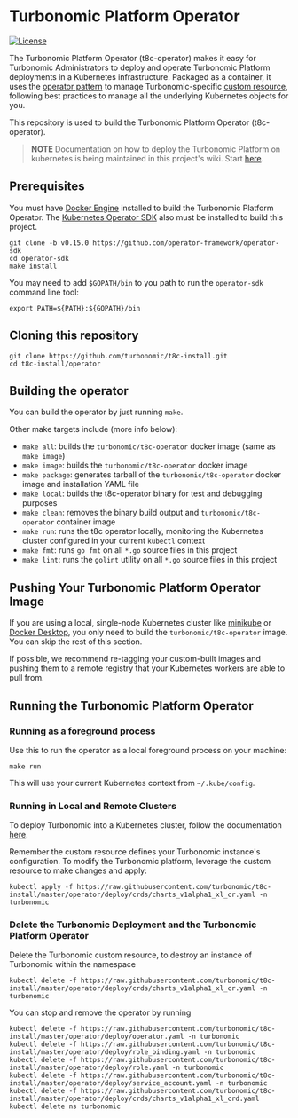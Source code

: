 # Turbonomic Platform Operator

[![License](https://img.shields.io/:license-apache-blue.svg)](http://www.apache.org/licenses/LICENSE-2.0.html)

The Turbonomic Platform Operator (t8c-operator) makes it easy for Turbonomic
Administrators to deploy and operate Turbonomic Platform deployments in a Kubernetes
infrastructure. Packaged as a container, it uses the [operator pattern](https://kubernetes.io/docs/concepts/extend-kubernetes/operator/)
to manage Turbonomic-specific [custom resource](https://kubernetes.io/docs/concepts/extend-kubernetes/api-extension/custom-resources/),
following best practices to manage all the underlying Kubernetes objects for you. 

This repository is used to build the Turbonomic Platform Operator (t8c-operator).

> **NOTE** Documentation on how to deploy the Turbonomic Platform on kubernetes is being maintained in this project's wiki.  Start [here](https://github.com/turbonomic/t8c-install/wiki).


## Prerequisites 

You must have [Docker Engine](https://docs.docker.com/install/) installed to
build the Turbonomic Platform Operator. The [Kubernetes Operator SDK](https://github.com/operator-framework/operator-sdk)
also must be installed to build this project.

```
git clone -b v0.15.0 https://github.com/operator-framework/operator-sdk
cd operator-sdk
make install
```

You may need to add `$GOPATH/bin` to you path to run the `operator-sdk`
command line tool:

```
export PATH=${PATH}:${GOPATH}/bin
```

## Cloning this repository

```
git clone https://github.com/turbonomic/t8c-install.git
cd t8c-install/operator
```


## Building the operator

You can build the operator by just running `make`.

Other make targets include (more info below):

* `make all`: builds the `turbonomic/t8c-operator` docker image (same as `make image`)
* `make image`: builds the `turbonomic/t8c-operator` docker image
* `make package`: generates tarball of the `turbonomic/t8c-operator` docker image and installation YAML file
* `make local`: builds the t8c-operator binary for test and debugging purposes
* `make clean`: removes the binary build output and `turbonomic/t8c-operator` container image
* `make run`: runs the t8c operator locally, monitoring the Kubernetes cluster configured in your current `kubectl` context
* `make fmt`: runs `go fmt` on all `*.go` source files in this project
* `make lint`: runs the `golint` utility on all `*.go` source files in this project


## Pushing Your Turbonomic Platform Operator Image

If you are using a local, single-node Kubernetes cluster like
[minikube](https://minikube.sigs.k8s.io/) or [Docker Desktop](https://www.docker.com/products/docker-desktop),
you only need to build the `turbonomic/t8c-operator` image.
You can skip the rest of this section.

If possible, we recommend re-tagging your custom-built images and pushing
them to a remote registry that your Kubernetes workers are able to pull from.

## Running the Turbonomic Platform Operator

### Running as a foreground process

Use this to run the operator as a local foreground process on your machine:
```
make run
```
This will use your current Kubernetes context from `~/.kube/config`.

### Running in Local and Remote Clusters

To deploy Turbonomic into a Kubernetes cluster, follow the documentation [here](https://github.com/turbonomic/t8c-install/wiki).

Remember the custom resource defines your Turbonomic instance's configuration. To modify the Turbonomic platform, leverage the custom resource to make changes and apply:
````
kubectl apply -f https://raw.githubusercontent.com/turbonomic/t8c-install/master/operator/deploy/crds/charts_v1alpha1_xl_cr.yaml -n turbonomic
````

### Delete the Turbonomic Deployment and the Turbonomic Platform Operator

Delete the Turbonomic custom resource, to destroy an instance of Turbonomic within the namespace
````
kubectl delete -f https://raw.githubusercontent.com/turbonomic/t8c-install/master/operator/deploy/crds/charts_v1alpha1_xl_cr.yaml -n turbonomic
````

You can stop and remove the operator by running
````
kubectl delete -f https://raw.githubusercontent.com/turbonomic/t8c-install/master/operator/deploy/operator.yaml -n turbonomic
kubectl delete -f https://raw.githubusercontent.com/turbonomic/t8c-install/master/operator/deploy/role_binding.yaml -n turbonomic
kubectl delete -f https://raw.githubusercontent.com/turbonomic/t8c-install/master/operator/deploy/role.yaml -n turbonomic
kubectl delete -f https://raw.githubusercontent.com/turbonomic/t8c-install/master/operator/deploy/service_account.yaml -n turbonomic
kubectl delete -f https://raw.githubusercontent.com/turbonomic/t8c-install/master/operator/deploy/crds/charts_v1alpha1_xl_crd.yaml
kubectl delete ns turbonomic
````

